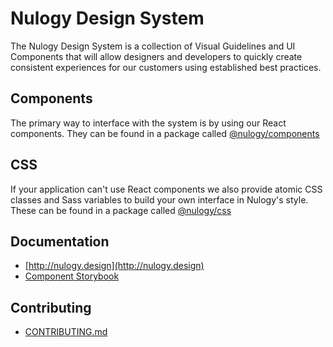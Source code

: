 # Nulogy Design System 
The Nulogy Design System is a collection of Visual Guidelines and UI Components that will allow designers and developers to quickly create consistent experiences for our customers using established best practices.

## Components 
The primary way to interface with the system is by using our React components. They can be found in a package called [@nulogy/components](https://github.com/nulogy/design-system/tree/master/components)

## CSS 
If your application can't use React components we also provide atomic CSS classes and Sass variables to build your own interface in Nulogy's style. These can be found in a package called [@nulogy/css](https://github.com/nulogy/design-system/tree/master/docs)

## Documentation
* [http://nulogy.design](http://nulogy.design)
* [Component Storybook](http://nulogy.github.io/design-system)

## Contributing
* [CONTRIBUTING.md](https://github.com/nulogy/design-system/blob/master/CONTRIBUTING.md)